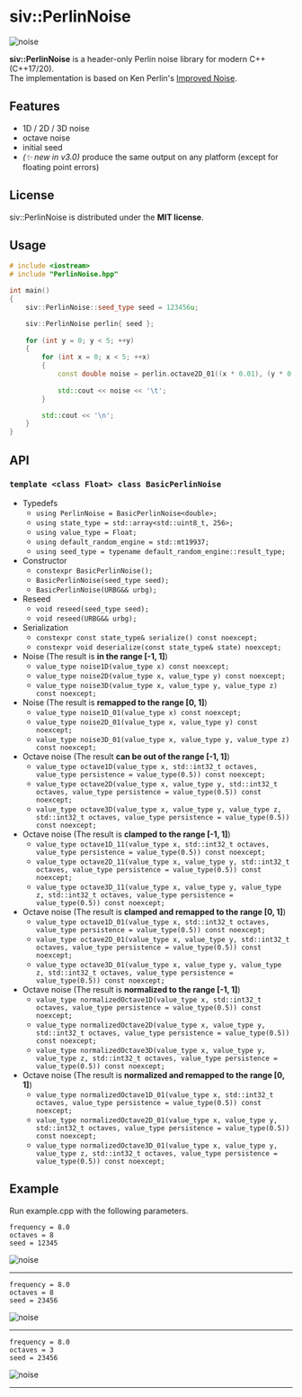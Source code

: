 ﻿# siv::PerlinNoise
![noise](images/top.png)

**siv::PerlinNoise** is a header-only Perlin noise library for modern C++ (C++17/20).  
The implementation is based on Ken Perlin's [Improved Noise](<http://mrl.nyu.edu/~perlin/noise/>).

## Features
* 1D / 2D / 3D noise
* octave noise
* initial seed
* *(✨ new in v3.0)* produce the same output on any platform (except for floating point errors)

## License
siv::PerlinNoise is distributed under the **MIT license**.

## Usage

```cpp
# include <iostream>
# include "PerlinNoise.hpp"

int main()
{
	siv::PerlinNoise::seed_type seed = 123456u;

	siv::PerlinNoise perlin{ seed };
	
	for (int y = 0; y < 5; ++y)
	{
		for (int x = 0; x < 5; ++x)
		{
			const double noise = perlin.octave2D_01((x * 0.01), (y * 0.01), 4);
			
			std::cout << noise << '\t';
		}

		std::cout << '\n';
	}
}
```

## API

### `template <class Float> class BasicPerlinNoise`

- Typedefs
  - `using PerlinNoise = BasicPerlinNoise<double>;`
  - `using state_type = std::array<std::uint8_t, 256>;`
  - `using value_type = Float;`
  - `using default_random_engine = std::mt19937;`
  - `using seed_type = typename default_random_engine::result_type;`
- Constructor
  - `constexpr BasicPerlinNoise();`
  - `BasicPerlinNoise(seed_type seed);`
  - `BasicPerlinNoise(URBG&& urbg);`
- Reseed
  - `void reseed(seed_type seed);`
  - `void reseed(URBG&& urbg);`
- Serialization
  - `constexpr const state_type& serialize() const noexcept;`
  - `constexpr void deserialize(const state_type& state) noexcept;`
- Noise (The result is **in the range [-1, 1]**)
  - `value_type noise1D(value_type x) const noexcept;`
  - `value_type noise2D(value_type x, value_type y) const noexcept;`
  - `value_type noise3D(value_type x, value_type y, value_type z) const noexcept;`
- Noise (The result is **remapped to the range [0, 1]**)
  - `value_type noise1D_01(value_type x) const noexcept;`
  - `value_type noise2D_01(value_type x, value_type y) const noexcept;`
  - `value_type noise3D_01(value_type x, value_type y, value_type z) const noexcept;`
- Octave noise (The result **can be out of the range [-1, 1]**)
  - `value_type octave1D(value_type x, std::int32_t octaves, value_type persistence = value_type(0.5)) const noexcept;`
  - `value_type octave2D(value_type x, value_type y, std::int32_t octaves, value_type persistence = value_type(0.5)) const noexcept;`
  - `value_type octave3D(value_type x, value_type y, value_type z, std::int32_t octaves, value_type persistence = value_type(0.5)) const noexcept;`
- Octave noise (The result is **clamped to the range [-1, 1]**)
  - `value_type octave1D_11(value_type x, std::int32_t octaves, value_type persistence = value_type(0.5)) const noexcept;`
  - `value_type octave2D_11(value_type x, value_type y, std::int32_t octaves, value_type persistence = value_type(0.5)) const noexcept;`
  - `value_type octave3D_11(value_type x, value_type y, value_type z, std::int32_t octaves, value_type persistence = value_type(0.5)) const noexcept;`
- Octave noise (The result is **clamped and remapped to the range [0, 1]**)
  - `value_type octave1D_01(value_type x, std::int32_t octaves, value_type persistence = value_type(0.5)) const noexcept;`
  - `value_type octave2D_01(value_type x, value_type y, std::int32_t octaves, value_type persistence = value_type(0.5)) const noexcept;`
  - `value_type octave3D_01(value_type x, value_type y, value_type z, std::int32_t octaves, value_type persistence = value_type(0.5)) const noexcept;`
- Octave noise (The result is **normalized to the range [-1, 1]**)
  - `value_type normalizedOctave1D(value_type x, std::int32_t octaves, value_type persistence = value_type(0.5)) const noexcept;`
  - `value_type normalizedOctave2D(value_type x, value_type y, std::int32_t octaves, value_type persistence = value_type(0.5)) const noexcept;`
  - `value_type normalizedOctave3D(value_type x, value_type y, value_type z, std::int32_t octaves, value_type persistence = value_type(0.5)) const noexcept;`
- Octave noise (The result is **normalized and remapped to the range [0, 1]**)
  - `value_type normalizedOctave1D_01(value_type x, std::int32_t octaves, value_type persistence = value_type(0.5)) const noexcept;`
  - `value_type normalizedOctave2D_01(value_type x, value_type y, std::int32_t octaves, value_type persistence = value_type(0.5)) const noexcept;`
  - `value_type normalizedOctave3D_01(value_type x, value_type y, value_type z, std::int32_t octaves, value_type persistence = value_type(0.5)) const noexcept;`

## Example
Run example.cpp with the following parameters.

```
frequency = 8.0
octaves = 8
seed = 12345
```

![noise](images/f8o8_12345.png)

---

```
frequency = 8.0
octaves = 8
seed = 23456
```

![noise](images/f8o8_23456.png)

---

```
frequency = 8.0
octaves = 3
seed = 23456
```

![noise](images/f8o3_23456.png)

---
